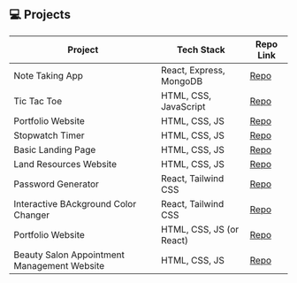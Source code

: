 ## 💻 Projects  

| Project | Tech Stack | Repo Link |
|---------|------------|-----------|
| Note Taking App | React, Express, MongoDB | [Repo](https://github.com/vjethwa2005/note-taking-app) |
| Tic Tac Toe | HTML, CSS, JavaScript | [Repo](https://github.com/vjethwa2005/PRODIGY_WD_03) |
| Portfolio Website | HTML, CSS, JS | [Repo](https://github.com/vjethwa2005/PRODIGY_WD_04) |
| Stopwatch Timer| HTML, CSS, JS | [Repo](https://github.com/vjethwa2005/PRODIGY_WD_02) |
| Basic Landing Page| HTML, CSS, JS | [Repo](https://github.com/vjethwa2005/PRODIGY_WD_01) |
| Land Resources Website| HTML, CSS, JS | [Repo](https://github.com/vjethwa2005/land_resources_website) |
| Password Generator| React, Tailwind CSS| [Repo](https://github.com/vjethwa2005/react/tree/main/05passwordGenerator) |
| Interactive BAckground Color Changer | React, Tailwind CSS | [Repo](https://github.com/vjethwa2005/react/tree/main/04bg) |
| Portfolio Website | HTML, CSS, JS (or React) | [Repo](https://github.com/vjethwa2005/PRODIGY_WD_04) |
| Beauty Salon Appointment Management Website | HTML, CSS, JS | [Repo](https://github.com/vjethwa2005/BeautySalonAppointmentManagement) |

